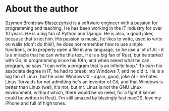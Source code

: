 # About the author

Szymon Bronisław Błaszczyński is a software engineer with a passion for programming and teaching. He has been working in the IT industry for over 10 years. He is a big fan of Python and Django. He is also, a good
joker, because that's not him. His passion is music, he likes to write,
used to write on walls (don't do this!), he does not remember how to use
simple functions, or to properly open a file in any language, so
he use a lot of AI - it is a miracle that he can write this text. He is
a big fan of Rust, but he started with Go, in programming since his 10th,
and when asked what he can program, he says "I can write a program that is
an infinite loop." To earn his associate degree in IT, he had to break into
Windows 7, and he did it. He is a big fan of Linux, but he uses Windows10 -
again, good, joke AI - he hates Linus Torvalds for not admitting he's an
inventor of Git, and that Windows is better than Linux (well, it's not,
but mr. Linus is not the GNU Linux environment, without which, there would
be no need, for a fight if kernel could be written in Rust). I'm still
amazed by blazingly fast macOS, love my iPhone and full of high tones.
